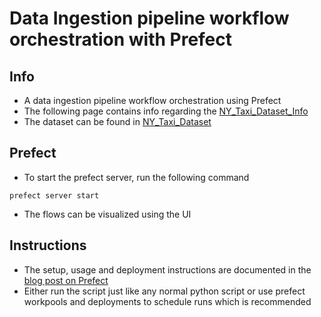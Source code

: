 # Data Ingestion pipeline workflow orchestration with Prefect

## Info
* A data ingestion pipeline workflow orchestration using Prefect
* The following page contains info regarding the [NY_Taxi_Dataset_Info](https://www.nyc.gov/site/tlc/passengers/your-ride.page)
* The dataset can be found in [NY_Taxi_Dataset](https://www.nyc.gov/site/tlc/about/tlc-trip-record-data.page)


## Prefect
* To start the prefect server, run the following command
```
prefect server start
```
* The flows can be visualized using the UI


## Instructions
* The setup, usage and deployment instructions are documented in the [blog post on Prefect](https://abhishekrs4.github.io/blogs/tech_blogs/tech_blog_3.html)
* Either run the script just like any normal python script or use prefect workpools and deployments to schedule runs which is recommended
